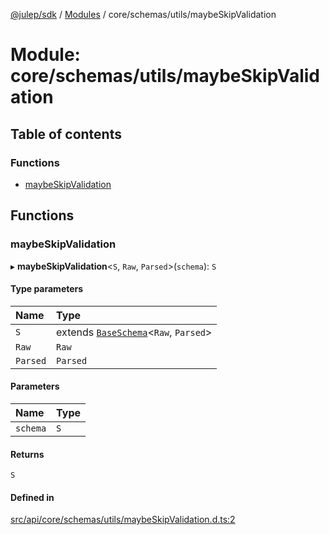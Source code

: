 [@julep/sdk](../README.md) / [Modules](../modules.md) / core/schemas/utils/maybeSkipValidation

# Module: core/schemas/utils/maybeSkipValidation

## Table of contents

### Functions

- [maybeSkipValidation](core_schemas_utils_maybeSkipValidation.md#maybeskipvalidation)

## Functions

### maybeSkipValidation

▸ **maybeSkipValidation**\<`S`, `Raw`, `Parsed`\>(`schema`): `S`

#### Type parameters

| Name | Type |
| :------ | :------ |
| `S` | extends [`BaseSchema`](../interfaces/core_schemas_Schema.BaseSchema.md)\<`Raw`, `Parsed`\> |
| `Raw` | `Raw` |
| `Parsed` | `Parsed` |

#### Parameters

| Name | Type |
| :------ | :------ |
| `schema` | `S` |

#### Returns

`S`

#### Defined in

[src/api/core/schemas/utils/maybeSkipValidation.d.ts:2](https://github.com/julep-ai/samantha-monorepo/blob/9aefd53/sdks/js/src/api/core/schemas/utils/maybeSkipValidation.d.ts#L2)
